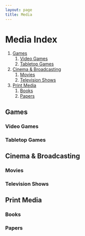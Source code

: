 ```yaml
---
layout: page
title: Media
---
```

# Media Index
1. [Games]()
    1. [Video Games]()
    2. [Tabletop Games]()
2. [Cinema & Broadcasting]()
    1. [Movies]()
    2. [Television Shows]()
3. [Print Media]()
    1. [Books]()
    2. [Papers]()

## Games
### Video Games
### Tabletop Games
## Cinema & Broadcasting
### Movies
### Television Shows
## Print Media
### Books
### Papers
